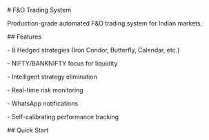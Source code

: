 \# F\&O Trading System



Production-grade automated F\&O trading system for Indian markets.



\## Features

\- 8 Hedged strategies (Iron Condor, Butterfly, Calendar, etc.)

\- NIFTY/BANKNIFTY focus for liquidity

\- Intelligent strategy elimination

\- Real-time risk monitoring

\- WhatsApp notifications

\- Self-calibrating performance tracking



\## Quick Start



